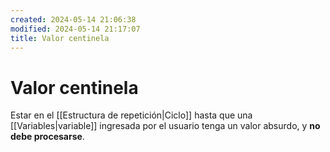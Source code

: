 ```yaml
---
created: 2024-05-14 21:06:38
modified: 2024-05-14 21:17:07
title: Valor centinela
---
```


# Valor centinela

Estar en el [[Estructura de repetición|Ciclo]] hasta que una [[Variables|variable]] ingresada por el usuario tenga un valor absurdo, y **no debe procesarse**.
